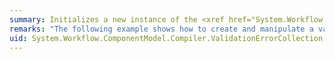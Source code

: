 ```yaml
---
summary: Initializes a new instance of the <xref href="System.Workflow.ComponentModel.Compiler.ValidationErrorCollection"></xref> class.
remarks: "The following example shows how to create and manipulate a validation error collection as part of a custom validation routine.  \n  \n This code example is part of the Send E-mail SDK sample and is from the SendMailActivity.cs file. For more information, see [Send Mail Activity](http://msdn.microsoft.com/en-us/bfb5939e-60a9-4037-af4e-2cea9e654669).  \n  \n [!code-csharp[WF_Samples#234](~/samples/snippets/csharp/VS_Snippets_CFX/wf_samples/cs/snippets24.cs#234)]\n [!code-vb[WF_Samples#234](~/samples/snippets/visualbasic/VS_Snippets_CFX/wf_samples/vb/snippets24.vb#234)]"
uid: System.Workflow.ComponentModel.Compiler.ValidationErrorCollection.#ctor*
---
```

